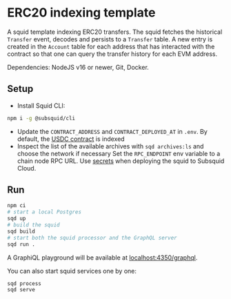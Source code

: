 # ERC20 indexing template

A squid template indexing ERC20 transfers. The squid fetches the historical `Transfer` event, decodes and persists to a `Transfer` table. A new entry is created in the `Account` table for each address that has interacted with the contract so that one can query the transfer history for each EVM address.

Dependencies: NodeJS v16 or newer, Git, Docker.

## Setup

- Install Squid CLI:

```bash
npm i -g @subsquid/cli
```

- Update the `CONTRACT_ADDRESS` and `CONTRACT_DEPLOYED_AT` in `.env`. By default, the [USDC contract](https://etherscan.io/token/0xa0b86991c6218b36c1d19d4a2e9eb0ce3606eb48) is indexed
- Inspect the list of the available archives with `sqd archives:ls` and choose the network if necessary
Set the `RPC_ENDPOINT` env variable to a chain node RPC URL. Use [secrets](https://docs.subsquid.io/deploy-squid/env-variables/#secrets) when deploying the squid to Subsquid Cloud.

## Run

```bash
npm ci
# start a local Postgres
sqd up
# build the squid
sqd build
# start both the squid processor and the GraphQL server
sqd run .
```
A GraphiQL playground will be available at [localhost:4350/graphql](http://localhost:4350/graphql).

You can also start squid services one by one:
```bash
sqd process
sqd serve
```
